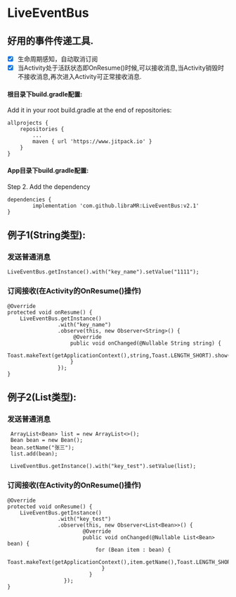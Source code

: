 # LiveEventBus
## 好用的事件传递工具.
- [x]  生命周期感知，自动取消订阅
- [x]  当Activity处于活跃状态即OnResume()时候,可以接收消息,当Activity销毁时不接收消息,再次进入Activity可正常接收消息.

####  根目录下build.gradle配置:
Add it in your root build.gradle at the end of repositories:

	allprojects {
		repositories {
			...
			maven { url 'https://www.jitpack.io' }
		}
	}
 
#### App目录下build.gradle配置:
Step 2. Add the dependency

	dependencies {
	        implementation 'com.github.libraMR:LiveEventBus:v2.1'
	}  	 
## 例子1(String类型):  
### 发送普通消息 
```
LiveEventBus.getInstance().with("key_name").setValue("1111");
```
### 订阅接收(在Activity的OnResume()操作)
```
@Override
protected void onResume() {
	LiveEventBus.getInstance()
               	.with("key_name")
               	.observe(this, new Observer<String>() {
                  	 @Override
                   	public void onChanged(@Nullable String string) {
				Toast.makeText(getApplicationContext(),string,Toast.LENGTH_SHORT).show();
                   	}
               	});
}
```  
## 例子2(List类型):
### 发送普通消息 
```
 ArrayList<Bean> list = new ArrayList<>();
 Bean bean = new Bean();
 bean.setName("张三");
 list.add(bean);
 
 LiveEventBus.getInstance().with("key_test").setValue(list);
``` 
### 订阅接收(在Activity的OnResume()操作)
```
@Override
protected void onResume() {
	LiveEventBus.getInstance()
                .with("key_test")
                .observe(this, new Observer<List<Bean>>() {
                    	@Override
                    	public void onChanged(@Nullable List<Bean> bean) {
                            for (Bean item : bean) {
                            	Toast.makeText(getApplicationContext(),item.getName(),Toast.LENGTH_SHORT).show();
                              }
                    	  }
                  });
}
```

